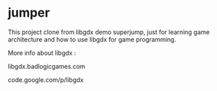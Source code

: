 jumper
======
This project clone from libgdx demo superjump,
just for learning game architecture and how to
use libgdx for game programming. 

More info about libgdx :

libgdx.badlogicgames.com

code.google.com/p/libgdx
